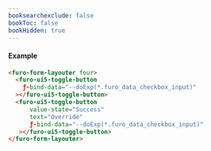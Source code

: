 ```yaml
---
booksearchexclude: false
bookToc: false
bookHidden: true
---
```

#### Example
<script type="module" src="/init.js"></script>
<furo-demo-snippet>
<template>
<furo-form-layouter four>
<furo-ui5-toggle-button
    ƒ-bind-data="--doExp(*.furo_data_checkbox_input)"
 ></furo-ui5-toggle-button>
<furo-ui5-toggle-button
    design="Success"
    text="TEXT"
    ƒ-bind-data="--doExp(*.furo_data_checkbox_input)"
 ></furo-ui5-toggle-button>
</furo-form-layouter>
<furo-data-object
  type="experiment.Experiment"
  @-object-ready="--doExp"
></furo-data-object>
</template>
</furo-demo-snippet>

```html
<furo-form-layouter four>
  <furo-ui5-toggle-button
    ƒ-bind-data="--doExp(*.furo_data_checkbox_input)"
  ></furo-ui5-toggle-button>
  <furo-ui5-toggle-button
      value-state="Success"
      text="Override"
      ƒ-bind-data="--doExp(*.furo_data_checkbox_input)"
   ></furo-ui5-toggle-button>
</furo-form-layouter>
```

